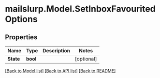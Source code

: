 
# mailslurp.Model.SetInboxFavouritedOptions

## Properties

Name | Type | Description | Notes
------------ | ------------- | ------------- | -------------
**State** | **bool** |  | [optional] 

[[Back to Model list]](../README.md#documentation-for-models)
[[Back to API list]](../README.md#documentation-for-api-endpoints)
[[Back to README]](../README.md)

